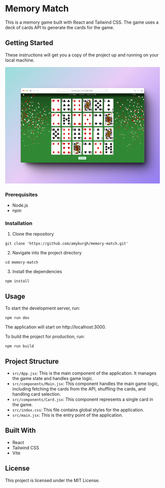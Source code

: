 # Memory Match

This is a memory game built with React and Tailwind CSS. The game uses a deck of cards API to generate the cards for the game.

## Getting Started

These instructions will get you a copy of the project up and running on your local machine.

![Memory-match Mockup](./memory-match-mockup.jpg)

### Prerequisites

- Node.js
- npm

### Installation

1. Clone the repository

```
git clone 'https://github.com/amyburgh/memory-match.git'
```

2. Navigate into the project directory

```
cd memory-match
```

3. Install the dependencies

```
npm install
```

## Usage

To start the development server, run:

```
npm run dev
```

The application will start on http://localhost:3000.

To build the project for production, run:

```
npm run build
```

## Project Structure

- `src/App.jsx`: This is the main component of the application. It manages the game state and handles game logic.
- `src/components/Main.jsx`: This component handles the main game logic, including fetching the cards from the API, shuffling the cards, and handling card selection.
- `src/components/Card.jsx`: This component represents a single card in the game.
- `src/index.css`: This file contains global styles for the application.
- `src/main.jsx`: This is the entry point of the application.

## Built With

- React
- Tailwind CSS
- Vite

## License

This project is licensed under the MIT License.

